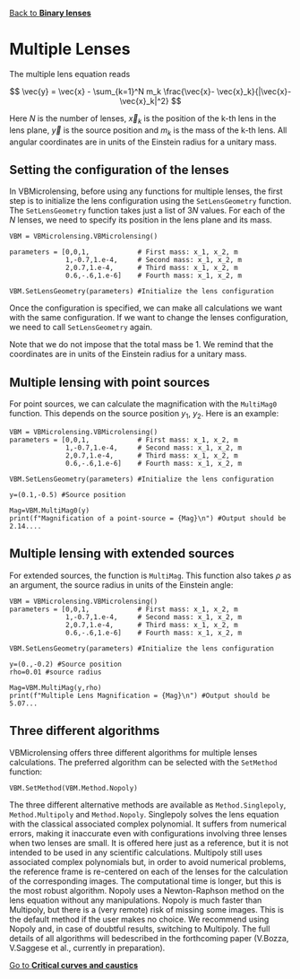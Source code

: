 [Back to **Binary lenses**](BinaryLenses.md)


# Multiple Lenses

The multiple lens equation reads

$$ \vec{y} = \vec{x} - \sum_{k=1}^N m_k \frac{\vec{x}- \vec{x}_k}{|\vec{x}- \vec{x}_k|^2} $$

Here $N$ is the number of lenses, $\vec{x}_k$ is the position of the k-th lens in the lens plane, $\vec{y}$ is the source position and $m_k$ is the mass of the k-th lens. All angular coordinates are in units of the Einstein radius for a unitary mass. 

## Setting the configuration of the lenses

In VBMicrolensing, before using any functions for multiple lenses, the first step is to initialize the lens configuration using the `SetLensGeometry` function. The `SetLensGeometry` function takes just a list of $3N$ values. For each of the $N$ lenses, we need to specify its position in the lens plane and its mass.

```
VBM = VBMicrolensing.VBMicrolensing()

parameters = [0,0,1,            # First mass: x_1, x_2, m
              1,-0.7,1.e-4,     # Second mass: x_1, x_2, m
              2,0.7,1.e-4,      # Third mass: x_1, x_2, m
              0.6,-.6,1.e-6]    # Fourth mass: x_1, x_2, m

VBM.SetLensGeometry(parameters) #Initialize the lens configuration

```

Once the configuration is specified, we can make all calculations we want with the same configuration. If we want to change the lenses configuration, we need to call `SetLensGeometry` again.

Note that we do not impose that the total mass be 1. We remind that the coordinates are in units of the Einstein radius for a unitary mass.

## Multiple lensing with point sources

For point sources, we can calculate the magnification with the `MultiMag0` function. This depends on the source position $y_1$, $y_2$. Here is an example:

```
VBM = VBMicrolensing.VBMicrolensing()
parameters = [0,0,1,            # First mass: x_1, x_2, m
              1,-0.7,1.e-4,     # Second mass: x_1, x_2, m
              2,0.7,1.e-4,      # Third mass: x_1, x_2, m
              0.6,-.6,1.e-6]    # Fourth mass: x_1, x_2, m

VBM.SetLensGeometry(parameters) #Initialize the lens configuration

y=(0.1,-0.5) #Source position 

Mag=VBM.MultiMag0(y)  
print(f"Magnification of a point-source = {Mag}\n") #Output should be 2.14....
```

## Multiple lensing with extended sources

For extended sources, the function is `MultiMag`. This function also takes $\rho$ as an argument, the source radius in units of the Einstein angle:

```
VBM = VBMicrolensing.VBMicrolensing()
parameters = [0,0,1,            # First mass: x_1, x_2, m
              1,-0.7,1.e-4,     # Second mass: x_1, x_2, m
              2,0.7,1.e-4,      # Third mass: x_1, x_2, m
              0.6,-.6,1.e-6]    # Fourth mass: x_1, x_2, m

VBM.SetLensGeometry(parameters) #Initialize the lens configuration

y=(0.,-0.2) #Source position 
rho=0.01 #source radius

Mag=VBM.MultiMag(y,rho) 
print(f"Multiple Lens Magnification = {Mag}\n") #Output should be 5.07...

```

## Three different algorithms

VBMicrolensing offers three different algorithms for multiple lenses calculations. The preferred algorithm can be selected with the `SetMethod` function:
```
VBM.SetMethod(VBM.Method.Nopoly)
```

The three different alternative methods are available as `Method.Singlepoly`, `Method.Multipoly` and `Method.Nopoly`.
Singlepoly solves the lens equation with the classical associated complex polynomial. It suffers from numerical errors, making it inaccurate even with configurations involving three lenses when two lenses are small. It is offered here just as a reference, but it is not intended to be used in any scientific calculations.
Multipoly still uses associated complex polynomials but, in order to avoid numerical problems, the reference frame is re-centered on each of the lenses for the calculation of the corresponding images. The computational time is longer, but this is the most robust algorithm.
Nopoly uses a Newton-Raphson method on the lens equation without any manipulations. Nopoly is much faster than Multipoly, but there is a (very remote) risk of missing some images. This is the default method if the user makes no choice.
We recommend using Nopoly and, in case of doubtful results, switching to Multipoly.
The full details of all algorithms will bedescribed in the forthcoming paper (V.Bozza, V.Saggese et al., currently in preparation).

[Go to **Critical curves and caustics**](CriticalCurvesAndCaustics.md)
